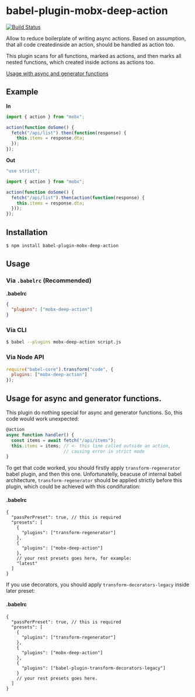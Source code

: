 # babel-plugin-mobx-deep-action

[![Build Status](https://travis-ci.org/Strate/babel-plugin-mobx-deep-action.svg?branch=master)](https://travis-ci.org/Strate/babel-plugin-mobx-deep-action)

Allow to reduce boilerplate of writing async actions.
Based on assumption, that all code createdinside an action,
should be handled as action too.

This plugin scans for all functions, marked as actions, and then marks all
nested functions, which created inside actions as actions too.

[Usage with async and generator functions](#toc-usage-async)

## Example

**In**

```js
import { action } from "mobx";

action(function doSome() {
  fetch("/api/list").then(function(response) {
    this.items = response.dta;
  });
});
```

**Out**

```js
"use strict";

import { action } from "mobx";

action(function doSome() {
  fetch("/api/list").then(action(function(response) {
    this.items = response.dta;
  }));
});
```

## Installation

```sh
$ npm install babel-plugin-mobx-deep-action
```

## Usage

### Via `.babelrc` (Recommended)

**.babelrc**

```json
{
  "plugins": ["mobx-deep-action"]
}
```

### Via CLI

```sh
$ babel --plugins mobx-deep-action script.js
```

### Via Node API

```javascript
require("babel-core").transform("code", {
  plugins: ["mobx-deep-action"]
});
```


## <a id="tod-usage-async"></a> Usage for async and generator functions.

This plugin do nothing special for async and generator functions. So, this code
would work unexpected:

```js
@action
async function handler() {
  const items = await fetch("/api/items");
  this.items = items; // <- this line called outside an action,
                      // causing error in strict mode
}
```

To get that code worked, you should firstly apply `transform-regenerator` babel
plugin, and then this one. Unfortunatelly, beacuse of internal babel architecture,
`transform-regenerator` should be applied strictly before this plugin, which could
be achieved with this condifuration:

#### .babelrc

```json5
{
  "passPerPreset": true, // this is required
  "presets": [
    {
      "plugins": ["transform-regenerator"]
    },
    {
      "plugins": ["mobx-deep-action"]
    },
    // your rest presets goes here, for example:
    "latest"
  ]
}
```

If you use decorators, you should apply `transform-decorators-legacy` inside
later preset:

#### .babelrc

```json5
{
  "passPerPreset": true, // this is required
  "presets": [
    {
      "plugins": ["transform-regenerator"]
    },
    {
      "plugins": ["mobx-deep-action"]
    },
    {
      "plugins": ["babel-plugin-transform-decorators-legacy"]
    }
    // your rest presets goes here.
  ]
}
```
